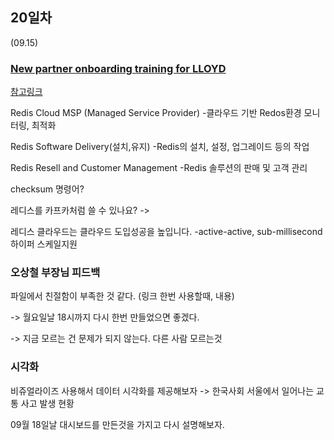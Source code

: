 ## 20일차
(09.15)

### [New partner onboarding training for LLOYD](https://docs.google.com/presentation/d/1nFoWhwX5ouac8sPpYSpM10jwU_N0ySQjfxC1E91pTJo/edit#slide=id.g28daa24b522_6_19)

[참고링크](university.redis.com/#courses)

Redis Cloud MSP (Managed Service Provider)
-클라우드 기반 Redos환경 모니터링, 최적화

Redis Software Delivery(설치,유지)
-Redis의 설치, 설정, 업그레이드 등의 작업

Redis Resell and Customer Management
-Redis 솔루션의 판매 및 고객 관리

checksum 명령어?

레디스를 카프카처럼 쓸 수 있나요?
-> 

레디스 클라우드는 클라우드 도입성공을 높입니다.
-active-active, sub-millisecond 하이퍼 스케일지원


### 오상철 부장님 피드백
파일에서 친절함이 부족한 것 같다. (링크 한번 사용할때, 내용)

-> 월요일날 18시까지 다시 한번 만들었으면 좋겠다.

-> 지금 모르는 건 문제가 되지 않는다. 다른 사람 모르는것 

### 시각화
비쥬얼라이즈 사용해서 데이터 시각화를 제공해보자
-> 한국사회 서울에서 일어나는 교통 사고 발생 현황

09월 18일날 대시보드를 만든것을 가지고 다시 설명해보자.
